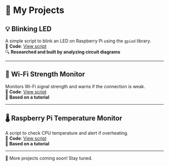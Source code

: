 # 🚀 My Projects  

## 💡 Blinking LED  
A simple script to blink an LED on Raspberry Pi using the `gpiod` library.  
🔗 **Code**: [View script](projects/blinking-led/blinking_led.py)  
🔍 **Researched and built by analyzing circuit diagrams**  

---

## 📡 Wi-Fi Strength Monitor  
Monitors Wi-Fi signal strength and warns if the connection is weak.  
🔗 **Code**: [View script](projects/wifi-monitor/wifi_signal_monitor.py)  
📖 **Based on a tutorial**  

---

## 🌡️ Raspberry Pi Temperature Monitor  
A script to check CPU temperature and alert if overheating.  
🔗 **Code**: [View script](projects/pi-temp-monitor/temp_monitor.py)  
📖 **Based on a tutorial**  

---

📌 More projects coming soon! Stay tuned.  
